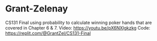 # Grant-Zelenay
CS131 Final using probability to calculate winning poker hands that are covered in Chapter 6 & 7. 
Video: https://youtu.be/pX6NXlgkzkg 
Code: https://replit.com/@GrantZel/CS131-Final
